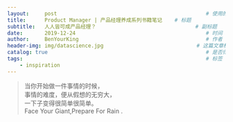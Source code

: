 ```yaml
---
layout:     post                                                # 使用的布局（不需要改）
title:      Product Manager | 产品经理养成系列书籍笔记    # 标题 
subtitle:   人人皆可成产品经理？                                # 副标题
date:       2019-12-24                                          # 时间
author:     BenYourKing                                         # 作者
header-img: img/datascience.jpg                              # 这篇文章标题背景图片
catalog: true                                                   # 是否归档
tags:                                                           # 标签
    - inspiration
---
```

       
       
> 当你开始做一件事情的时候，         
> 事情的难度，便从假想的无穷大，         
> 一下子变得很简单很简单。          
> Face Your Giant,Prepare For Rain .
